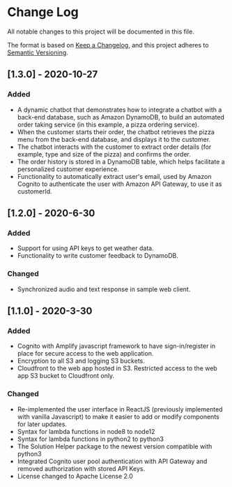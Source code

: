 # Change Log
All notable changes to this project will be documented in this file.

The format is based on [Keep a Changelog](https://keepachangelog.com/en/1.0.0/),
and this project adheres to [Semantic Versioning](https://semver.org/spec/v2.0.0.html).

## [1.3.0] - 2020-10-27
### Added
- A dynamic chatbot that demonstrates how to integrate a chatbot with a back-end database, such as Amazon DynamoDB, to build an automated order taking service (in this example, a pizza ordering service).
- When the customer starts their order, the chatbot retrieves the pizza menu from the back-end database, and displays it to the customer.
- The chatbot interacts with the customer to extract order details (for example, type and size of the pizza) and confirms the order.
- The order history is stored in a DynamoDB table, which helps facilitate a personalized customer experience.
- Functionality to automatically extract user's email, used by Amazon Cognito to authenticate the user with Amazon API Gateway, to use it as customerId.

## [1.2.0] - 2020-6-30
### Added
- Support for using API keys to get weather data.
- Functionality to write customer feedback to DynamoDB.

### Changed
- Synchronized audio and text response in sample web client.

## [1.1.0] - 2020-3-30
### Added
- Cognito with Amplify javascript framework to have sign-in/register in place for secure access to the web application.
- Encryption to all S3 and logging S3 buckets.
- Cloudfront to the web app hosted in S3. Restricted access to the web app S3 bucket to Cloudfront only.

### Changed
- Re-implemented the user interface in ReactJS (previously implemented with vanilla Javascript) to make it easier to add or modify components for later updates.
- Syntax for lambda functions in node8 to node12
- Syntax for lambda functions in python2 to python3
- The Solution Helper package to the newest version compatible with python3
- Integrated Cognito user pool authentication with API Gateway and removed authorization with stored API Keys.
- License changed to Apache License 2.0

